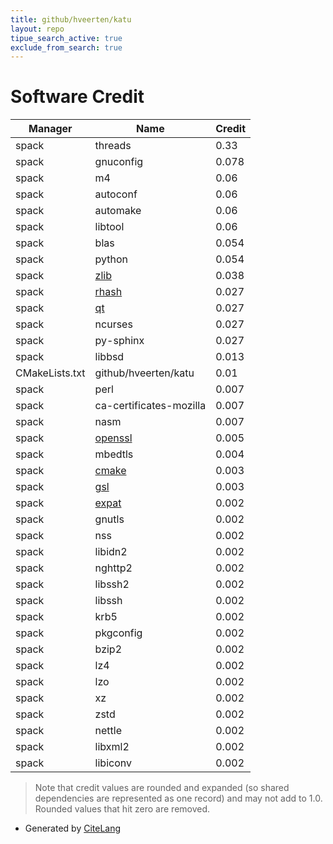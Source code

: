 ```yaml
---
title: github/hveerten/katu
layout: repo
tipue_search_active: true
exclude_from_search: true
---
```

# Software Credit

|Manager|Name|Credit|
|-------|----|------|
|spack|threads|0.33|
|spack|gnuconfig|0.078|
|spack|m4|0.06|
|spack|autoconf|0.06|
|spack|automake|0.06|
|spack|libtool|0.06|
|spack|blas|0.054|
|spack|python|0.054|
|spack|[zlib](https://zlib.net)|0.038|
|spack|[rhash](https://sourceforge.net/projects/rhash/)|0.027|
|spack|[qt](https://qt.io)|0.027|
|spack|ncurses|0.027|
|spack|py-sphinx|0.027|
|spack|libbsd|0.013|
|CMakeLists.txt|github/hveerten/katu|0.01|
|spack|perl|0.007|
|spack|ca-certificates-mozilla|0.007|
|spack|nasm|0.007|
|spack|[openssl](https://www.openssl.org)|0.005|
|spack|mbedtls|0.004|
|spack|[cmake](https://www.cmake.org)|0.003|
|spack|[gsl](https://www.gnu.org/software/gsl)|0.003|
|spack|[expat](https://libexpat.github.io/)|0.002|
|spack|gnutls|0.002|
|spack|nss|0.002|
|spack|libidn2|0.002|
|spack|nghttp2|0.002|
|spack|libssh2|0.002|
|spack|libssh|0.002|
|spack|krb5|0.002|
|spack|pkgconfig|0.002|
|spack|bzip2|0.002|
|spack|lz4|0.002|
|spack|lzo|0.002|
|spack|xz|0.002|
|spack|zstd|0.002|
|spack|nettle|0.002|
|spack|libxml2|0.002|
|spack|libiconv|0.002|


> Note that credit values are rounded and expanded (so shared dependencies are represented as one record) and may not add to 1.0. Rounded values that hit zero are removed.


- Generated by [CiteLang](https://github.com/vsoch/citelang)

